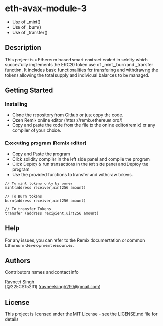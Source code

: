 # eth-avax-module-3

* Use of _mint()
* Use of _burn()
* Use of _transfer()
  
## Description

This project is a Ethereum based smart contract coded in soldity which succesfully implements the ERC20 token use of _mint,_burn and _transfer function. It includes basic functionalities for transfering and withdrawing the tokens allowing the total supply and individual balances to be managed.

## Getting Started

### Installing

* Clone the repository from Github or just copy the code.
* Open Remix online editor (https://remix.ethereum.org/)
* Copy and paste the code from the file to the online editor(remix) or any compiler of your choice.

### Executing program (Remix editor)

* Copy and Paste the program
* Click solidity compiler in the left side panel and compile the program
* Click Deploy & run transactions in the left side panel and Deploy the program
* Use the provided functions to transfer and withdraw tokens.
```
// To mint tokens only by owner
mint(address receiver,uint256 amount)

// To Burn tokens
burn(address receiver,uint256 amount)

// To transfer Tokens
transfer (address recipient,uint256 amount)

```

## Help

For any issues, you can refer to the Remix documentation or common Ethereum development resources.

## Authors

Contributors names and contact info

Ravneet Singh  
[@22BCS15231] (ravneetsingh290@gmail.com)


## License

This project is licensed under the MIT License - see the LICENSE.md file for details
